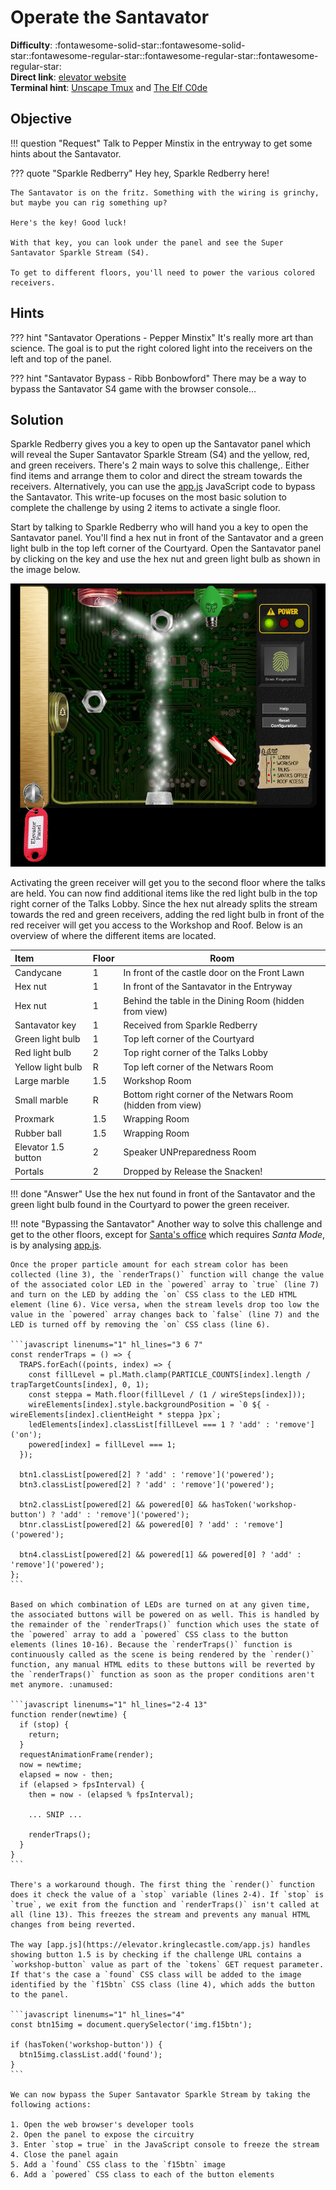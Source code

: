 # Operate the Santavator

**Difficulty**: :fontawesome-solid-star::fontawesome-solid-star::fontawesome-regular-star::fontawesome-regular-star::fontawesome-regular-star:<br/>
**Direct link**: [elevator website](https://elevator.kringlecastle.com/?challenge=elevator&id=62341aef-5fd2-4ea6-bdbd-58753ecf2393)<br/>
**Terminal hint**: [Unscape Tmux](../hints/h4a.md) and [The Elf C0de](../hints/h4b.md)


## Objective

!!! question "Request"
    Talk to Pepper Minstix in the entryway to get some hints about the Santavator.

??? quote "Sparkle Redberry"
    Hey hey, Sparkle Redberry here!
    
    The Santavator is on the fritz. Something with the wiring is grinchy, but maybe you can rig something up?

    Here's the key! Good luck!

    With that key, you can look under the panel and see the Super Santavator Sparkle Stream (S4).

    To get to different floors, you'll need to power the various colored receivers.


## Hints

??? hint "Santavator Operations - Pepper Minstix"
    It's really more art than science. The goal is to put the right colored light into the receivers on the left and top of the panel.

??? hint "Santavator Bypass - Ribb Bonbowford"
    There may be a way to bypass the Santavator S4 game with the browser console...


## Solution

Sparkle Redberry gives you a key to open up the Santavator panel which will reveal the Super Santavator Sparkle Stream (S4) and the yellow, red, and green receivers. There's 2 main ways to solve this challenge,. Either find items and arrange them to color and direct the stream towards the receivers. Alternatively, you can use the [app.js](https://elevator.kringlecastle.com/app.js) JavaScript code to bypass the Santavator. This write-up focuses on the most basic solution to complete the challenge by using 2 items to activate a single floor.

Start by talking to Sparkle Redberry who will hand you a key to open the Santavator panel. You'll find a hex nut in front of the Santavator and a green light bulb in the top left corner of the Courtyard. Open the Santavator panel by clicking on the key and use the hex nut and green light bulb as shown in the image below.

![Green receiver activated](../img/objectives/o4/green_activated.png)

Activating the green receiver will get you to the second floor where the talks are held. You can now find additional items like the red light bulb in the top right corner of the Talks Lobby. Since the hex nut already splits the stream towards the red and green receivers, adding the red light bulb in front of the red receiver will get you access to the Workshop and Roof. Below is an overview of where the different items are located.

| Item                | Floor | Room                                                       |
| :-------------------| :---- | ---------------------------------------------------------- |
| Candycane           | 1     | In front of the castle door on the Front Lawn              |
| Hex nut             | 1     | In front of the Santavator in the Entryway                 |
| Hex nut             | 1     | Behind the table in the Dining Room (hidden from view)     |
| Santavator key      | 1     | Received from Sparkle Redberry                             |
| Green light bulb    | 1     | Top left corner of the Courtyard                           |
| Red light bulb      | 2     | Top right corner of the Talks Lobby                        |
| Yellow light bulb   | R     | Top left corner of the Netwars Room                        |
| Large marble        | 1.5   | Workshop Room                                              |
| Small marble        | R     | Bottom right corner of the Netwars Room (hidden from view) |
| Proxmark            | 1.5   | Wrapping Room                                              |
| Rubber ball         | 1.5   | Wrapping Room                                              |
| Elevator 1.5 button | 2     | Speaker UNPreparedness Room                                |
| Portals             | 2     | Dropped by Release the Snacken!                            |


!!! done "Answer"
    Use the hex nut found in front of the Santavator and the green light bulb found in the Courtyard to power the green receiver.

!!! note "Bypassing the Santavator"
    Another way to solve this challenge and get to the other floors, except for [Santa's office](../objectives/o10.md) which requires *Santa Mode*, is by analysing [app.js](https://elevator.kringlecastle.com/app.js).
    
    Once the proper particle amount for each stream color has been collected (line 3), the `renderTraps()` function will change the value of the associated color LED in the `powered` array to `true` (line 7) and turn on the LED by adding the `on` CSS class to the LED HTML element (line 6). Vice versa, when the stream levels drop too low the value in the `powered` array changes back to `false` (line 7) and the LED is turned off by removing the `on` CSS class (line 6).

    ```javascript linenums="1" hl_lines="3 6 7"
    const renderTraps = () => {
      TRAPS.forEach((points, index) => {
        const fillLevel = pl.Math.clamp(PARTICLE_COUNTS[index].length / trapTargetCounts[index], 0, 1);
        const steppa = Math.floor(fillLevel / (1 / wireSteps[index]));
        wireElements[index].style.backgroundPosition = `0 ${ -wireElements[index].clientHeight * steppa }px`;
        ledElements[index].classList[fillLevel === 1 ? 'add' : 'remove']('on');
        powered[index] = fillLevel === 1;
      });
  
      btn1.classList[powered[2] ? 'add' : 'remove']('powered');
      btn3.classList[powered[2] ? 'add' : 'remove']('powered');

      btn2.classList[powered[2] && powered[0] && hasToken('workshop-button') ? 'add' : 'remove']('powered');
      btnr.classList[powered[2] && powered[0] ? 'add' : 'remove']('powered');

      btn4.classList[powered[2] && powered[1] && powered[0] ? 'add' : 'remove']('powered');
    };
    ```

    Based on which combination of LEDs are turned on at any given time, the associated buttons will be powered on as well. This is handled by the remainder of the `renderTraps()` function which uses the state of the `powered` array to add a `powered` CSS class to the button elements (lines 10-16). Because the `renderTraps()` function is continuously called as the scene is being rendered by the `render()` function, any manual HTML edits to these buttons will be reverted by the `renderTraps()` function as soon as the proper conditions aren't met anymore. :unamused:

    ```javascript linenums="1" hl_lines="2-4 13"
    function render(newtime) {
      if (stop) {
        return;
      }
      requestAnimationFrame(render);
      now = newtime;
      elapsed = now - then;
      if (elapsed > fpsInterval) {
        then = now - (elapsed % fpsInterval);

        ... SNIP ...
        
        renderTraps();
      }
    }     
    ```

    There's a workaround though. The first thing the `render()` function does it check the value of a `stop` variable (lines 2-4). If `stop` is `true`, we exit from the function and `renderTraps()` isn't called at all (line 13). This freezes the stream and prevents any manual HTML changes from being reverted. 

    The way [app.js](https://elevator.kringlecastle.com/app.js) handles showing button 1.5 is by checking if the challenge URL contains a `workshop-button` value as part of the `tokens` GET request parameter. If that's the case a `found` CSS class will be added to the image identified by the `f15btn` CSS class (line 4), which adds the button to the panel.

    ```javascript linenums="1" hl_lines="4"
    const btn15img = document.querySelector('img.f15btn');

    if (hasToken('workshop-button')) {
      btn15img.classList.add('found');
    }
    ```

    We can now bypass the Super Santavator Sparkle Stream by taking the following actions:

    1. Open the web browser's developer tools
    2. Open the panel to expose the circuitry
    3. Enter `stop = true` in the JavaScript console to freeze the stream
    4. Close the panel again 
    5. Add a `found` CSS class to the `f15btn` image
    6. Add a `powered` CSS class to each of the button elements 
